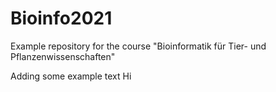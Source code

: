# Bioinfo2021
Example repository for the course "Bioinformatik für Tier- und Pflanzenwissenschaften" 

Adding some example text
Hi